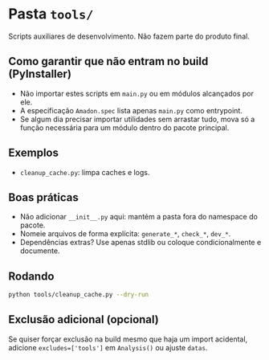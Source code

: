 # Pasta `tools/`

Scripts auxiliares de desenvolvimento. Não fazem parte do produto final.

## Como garantir que não entram no build (PyInstaller)
- Não importar estes scripts em `main.py` ou em módulos alcançados por ele.
- A especificação `Amadon.spec` lista apenas `main.py` como entrypoint.
- Se algum dia precisar importar utilidades sem arrastar tudo, mova só a função necessária para um módulo dentro do pacote principal.

## Exemplos
- `cleanup_cache.py`: limpa caches e logs.

## Boas práticas
- Não adicionar `__init__.py` aqui: mantém a pasta fora do namespace do pacote.
- Nomeie arquivos de forma explícita: `generate_*`, `check_*`, `dev_*`.
- Dependências extras? Use apenas stdlib ou coloque condicionalmente e documente.

## Rodando
```bash
python tools/cleanup_cache.py --dry-run
```

## Exclusão adicional (opcional)
Se quiser forçar exclusão na build mesmo que haja um import acidental, adicione `excludes=['tools']` em `Analysis()` ou ajuste `datas`.
